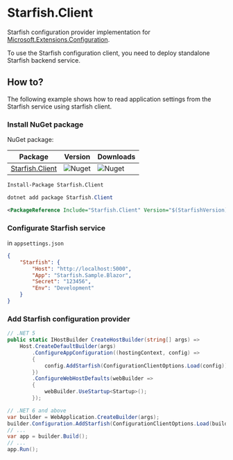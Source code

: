# Starfish.Client

Starfish configuration provider implementation for [Microsoft.Extensions.Configuration](https://www.nuget.org/packages/Microsoft.Extensions.Configuration/).

To use the Starfish configuration client, you need to deploy standalone Starfish backend service.

## How to?
The following example shows how to read application settings from the Starfish service using starfish client.

### Install NuGet package

NuGet package: 

| Package | Version| Downloads |
|--|--|--|
| [Starfish.Client](https://www.nuget.org/packages/Starfish.Client/) |![Nuget](https://img.shields.io/nuget/v/Starfish.Client?label=Starfish.Client)|![Nuget](https://img.shields.io/nuget/dt/Starfish.Client)|

```bash
Install-Package Starfish.Client
```

```powershell
dotnet add package Starfish.Client
```

```xml
<PackageReference Include="Starfish.Client" Version="$(StarfishVersion)" />
```

### Configurate Starfish service

in `appsettings.json`

```json
{
    "Starfish": {
        "Host": "http://localhost:5000",
        "App": "Starfish.Sample.Blazor",
        "Secret": "123456",
        "Env": "Development"
    }
}
```

### Add Starfish configuration provider

```csharp
// .NET 5
public static IHostBuilder CreateHostBuilder(string[] args) =>
    Host.CreateDefaultBuilder(args)
        .ConfigureAppConfiguration((hostingContext, config) =>
        {
            config.AddStarfish(ConfigurationClientOptions.Load(config));
        })
        .ConfigureWebHostDefaults(webBuilder =>
        {
            webBuilder.UseStartup<Startup>();
        });
```
    
```csharp
// .NET 6 and above
var builder = WebApplication.CreateBuilder(args);
builder.Configuration.AddStarfish(ConfigurationClientOptions.Load(builder.Configuration));
// ...
var app = builder.Build();
// ...
app.Run();
```